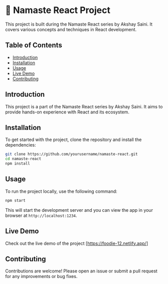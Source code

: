 # 🚀 Namaste React Project

This project is built during the Namaste React series by Akshay Saini. It covers various concepts and techniques in React development.

## Table of Contents

- [Introduction](#introduction)
- [Installation](#installation)
- [Usage](#usage)
- [Live Demo](#live-demo)
- [Contributing](#contributing)

## Introduction

This project is a part of the Namaste React series by Akshay Saini. It aims to provide hands-on experience with React and its ecosystem.

## Installation

To get started with the project, clone the repository and install the dependencies:

```bash
git clone https://github.com/yourusername/namaste-react.git
cd namaste-react
npm install
```

## Usage

To run the project locally, use the following command:

```bash
npm start
```

This will start the development server and you can view the app in your browser at `http://localhost:1234`.

## Live Demo

Check out the live demo of the project [https://foodie-12.netlify.app/]

## Contributing

Contributions are welcome! Please open an issue or submit a pull request for any improvements or bug fixes.
